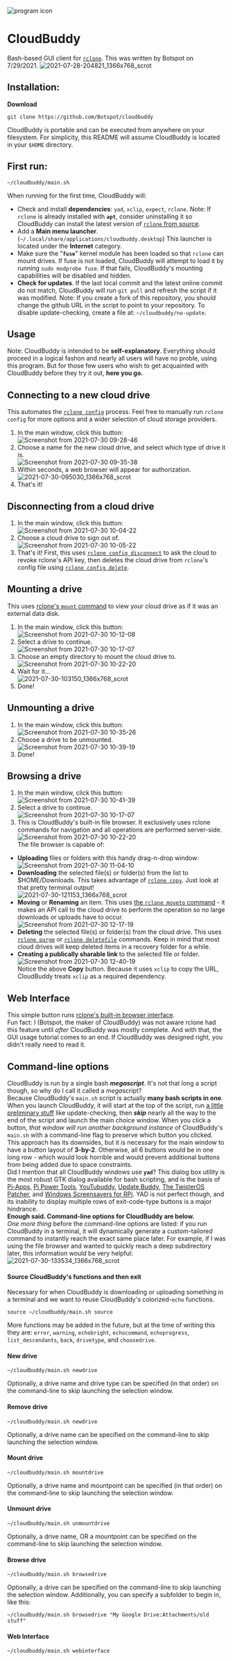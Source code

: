 ![program icon](https://raw.githubusercontent.com/Botspot/cloudbuddy/main/icons/cloud.png)
# CloudBuddy
Bash-based GUI client for [`rclone`](https://rclone.org/). This was written by Botspot on 7/29/2021.
![2021-07-28-204821_1366x768_scrot](https://user-images.githubusercontent.com/54716352/127436113-56ac9a1d-2bc5-4812-b927-82d16b80565d.png)

## Installation:
**Download**
```
git clone https://github.com/Botspot/cloudbuddy
```
CloudBuddy is portable and can be executed from anywhere on your filesystem. For simplicity, this README will assume CloudBuddy is located in your `$HOME` directory.
## First run:
```
~/cloudbuddy/main.sh
```
When running for the first time, CloudBuddy will:
- Check and install **dependencies**: `yad`, `xclip`, `expect`, `rclone`.  Note: If `rclone` is already installed with **`apt`**, consider uninstalling it so CloudBuddy can install the latest version of [`rclone` from source](https://rclone.org/downloads/).
- Add a **Main menu launcher**. (`~/.local/share/applications/cloudbuddy.desktop`) This launcher is located under the **Internet** category.
- Make sure the "**`fuse`**" kernel module has been loaded so that `rclone` can mount drives. If fuse is not loaded, CloudBuddy will attempt to load it by running `sudo modprobe fuse`. If that fails, CloudBuddy's mounting capabilities will be disabled and hidden.
- **Check for updates**. If the last local commit and the latest online commit do not match, CloudBuddy will run `git pull` and refresh the script if it was modified. Note: If you create a fork of this repository, you should change the github URL in the script to point to your repository. To disable update-checking, create a file at: `~/cloudbuddy/no-update`.

## Usage
Note: CloudBuddy is intended to be **self-explanatory**. Everything should proceed in a logical fashon and nearly all users will have no proble, using this program.
But for those few users who wish to get acquainted with CloudBuddy before they try it out, **here you go.**
## Connecting to a new cloud drive
This automates the [`rclone config`](https://rclone.org/commands/rclone_config/) process. Feel free to manually run `rclone config` for more options and a wider selection of cloud storage providers. 
1. In the main window, click this button:  
![Screenshot from 2021-07-30 09-28-46](https://user-images.githubusercontent.com/54716352/127683887-ddb82be7-6db6-4f73-a0f0-9bb9b27fff4b.png)
2. Choose a name for the new cloud drive, and select which type of drive it is.  
![Screenshot from 2021-07-30 09-35-38](https://user-images.githubusercontent.com/54716352/127683918-b338f9ba-9973-4636-9ac8-6c840c6894ac.png)
3. Within seconds, a web browser will appear for authorization.  
![2021-07-30-095030_1366x768_scrot](https://user-images.githubusercontent.com/54716352/127684335-7ab585ff-b2ff-45ea-9505-f64110e98a57.png)
4. That's it!
## Disconnecting from a cloud drive
1. In the main window, click this button:  
![Screenshot from 2021-07-30 10-04-22](https://user-images.githubusercontent.com/54716352/127684538-d8026d21-ce9f-43dd-b101-3cbe4e354e5d.png)
2. Choose a cloud drive to sign out of.  
![Screenshot from 2021-07-30 10-05-22](https://user-images.githubusercontent.com/54716352/127712410-aa9c1272-df5c-46c7-a787-3e3234a5c088.png)
3. That's it! First, this uses [`rclone config disconnect`](https://rclone.org/commands/rclone_config_disconnect/) to ask the cloud to revoke rclone's API key, then deletes the cloud drive from `rclone`'s config file using [`rclone config delete`](https://rclone.org/commands/rclone_config_delete/).
## Mounting a drive
This uses [rclone's `mount` command](https://rclone.org/commands/rclone_mount/) to view your cloud drive as if it was an external data disk.
1. In the main window, click this button:  
![Screenshot from 2021-07-30 10-12-08](https://user-images.githubusercontent.com/54716352/127685235-1efae846-d9ec-4203-b01b-f6e41b83791e.png)
2. Select a drive to continue.  
![Screenshot from 2021-07-30 10-17-07](https://user-images.githubusercontent.com/54716352/127712269-991703a1-d8f7-43d1-901d-d191f254cbd1.png)
3. Choose an empty directory to mount the cloud drive to.  
![Screenshot from 2021-07-30 10-22-20](https://user-images.githubusercontent.com/54716352/127685584-86ee15fc-6d2f-4d56-b43c-5d30ea9fb9d5.png)
4. Wait for it...  
![2021-07-30-103150_1366x768_scrot](https://user-images.githubusercontent.com/54716352/127685725-bfc3eb94-7236-41e5-aa22-4c8a262bfbbf.png)
5. Done!
## Unmounting a drive
1. In the main window, click this button:  
![Screenshot from 2021-07-30 10-35-26](https://user-images.githubusercontent.com/54716352/127685787-d97a4c2a-27e5-419e-ad43-2c1ae822fd62.png)
2. Choose a drive to be unmounted.  
![Screenshot from 2021-07-30 10-39-19](https://user-images.githubusercontent.com/54716352/127686225-93ad674d-478f-4fed-918d-3add6a0a1bdc.png)
3. Done!
## Browsing a drive
1. In the main window, click this button:  
![Screenshot from 2021-07-30 10-41-39](https://user-images.githubusercontent.com/54716352/127687406-6382a4e8-6658-467e-abb2-688068ef0727.png)
2. Select a drive to continue.  
![Screenshot from 2021-07-30 10-17-07](https://user-images.githubusercontent.com/54716352/127712269-991703a1-d8f7-43d1-901d-d191f254cbd1.png)
3. This is CloudBuddy's built-in file browser. It exclusively uses rclone commands for navigation and all operations are performed server-side.  
![Screenshot from 2021-07-30 10-22-20](https://user-images.githubusercontent.com/54716352/127685928-0b6f06e4-fad3-4b4d-8869-39678af793ea.png)  
The file browser is capable of:  
  - **Uploading** files or folders with this handy drag-n-drop window:  
  ![Screenshot from 2021-07-30 11-04-10](https://user-images.githubusercontent.com/54716352/127687058-53d6b01c-b84a-4055-9805-fe83df54ea42.png)
  - **Downloading** the selected file(s) or folder(s) from the list to $HOME/Downloads. This takes advantage of [`rclone copy`](https://rclone.org/commands/rclone_copy/). Just look at that pretty terminal output!  
  ![2021-07-30-121153_1366x768_scrot](https://user-images.githubusercontent.com/54716352/127688484-5a97dafc-7561-456b-a26a-ca0d5c2a9cd9.png)
  - **Moving** or **Renaming** an item. This uses [the `rclone moveto` command](https://rclone.org/commands/rclone_moveto/) - it makes an API call to the cloud drive to perform the operation so no large downloads or uploads have to occur.  
  ![Screenshot from 2021-07-30 12-17-19](https://user-images.githubusercontent.com/54716352/127690463-465ee964-08e4-427a-9798-61d3ce6fe069.png)
  - **Deleting** the selected file(s) or folder(s) from the cloud drive. This uses [`rclone purge`](https://rclone.org/commands/rclone_purge/) or [`rclone deletefile`](https://rclone.org/commands/rclone_deletefile/) commands. Keep in mind that most cloud drives will keep deleted items in a recovery folder for a while.  
  - **Creating a publically sharable link** to the selected file or folder.  
  ![Screenshot from 2021-07-30 12-40-19](https://user-images.githubusercontent.com/54716352/127691403-3da765ae-9fc1-47d2-bd49-3f32876986f6.png)  
  Notice the above **Copy** button. Because it uses `xclip` to copy the URL, CloudBuddy treats `xclip` as a required dependency.
## Web Interface
This simple button runs [rclone's built-in browser interface](https://rclone.org/gui/).  
Fun fact: I (Botspot, the maker of CloudBuddy) was not aware rclone had this feature until *after* CloudBuddy was mostly complete.
And with that, the GUI usage tutorial comes to an end. If CloudBuddy was designed right, you didn't really need to read it.

## Command-line options
CloudBuddy is run by a single bash ***megascript***. It's not that long a script though, so why do I call it called a *mega*script?  
Because CloudBuddy's `main.sh` script is actually **many bash scripts in one**.  
When you launch CloudBuddy, it will start at the top of the script, run [a little preliminary stuff](https://github.com/Botspot/cloudbuddy#first-run) like update-checking, then ***skip*** nearly all the way to the end of the script and launch the main choice window. When you click a button, *that window will run another background instance* of CloudBuddy's `main.sh` with a command-line flag to preserve which button you clicked.  
This approach has its downsides, but it is necessary for the main window to have a button layout of **3-by-2**. Otherwise, all 6 buttons would be in one long row - which would look horrible and would prevent additional buttons from being added due to space constraints.  
Did I mention that all CloudBuddy windows use **`yad`**? This dialog box utility is the most robust GTK dialog available for bash scripting, and is the basis of [Pi-Apps](https://github.com/Botspot/pi-apps), [Pi Power Tools](https://github.com/Botspot/Pi-Power-Tools), [YouTubuddy](https://github.com/Botspot/youtubuddy), [Update Buddy](https://github.com/Botspot/update-buddy), [The TwisterOS Patcher](https://github.com/Botspot/TwistUP), and [Windows Screensavers for RPi](https://github.com/Botspot/Screensavers). YAD is not perfect though, and its inability to display multiple rows of exit-code-type buttons is a major hindrance.  
**Enough said. Command-line options for CloudBuddy are below.**  
*One more thing* before the command-line options are listed: if you run CloudBuddy in a terminal, it will dynamically generate a custom-tailored command to instantly reach the exact same place later. For example, if I was using the file browser and wanted to quickly reach a deep subdirectory later, this information would be very helpful:  
![2021-07-30-133534_1366x768_scrot](https://user-images.githubusercontent.com/54716352/127697304-cdffa962-d336-4e66-9cc7-1bfdf5ae2d50.png)  
#### Source CloudBuddy's functions and then exit
Necessary for when CloudBuddy is downloading or uploading something in a terminal and we want to reuse CloudBuddy's colorized-`echo` functions.
```
source ~/cloudbuddy/main.sh source
```
More functions may be added in the future, but at the time of writing this they are: `error`, `warning`, `echobright`, `echocommand`, `echoprogress`, `list_descendants`, `back`, `drivetype`, and `choosedrive`.
#### New drive
```
~/cloudbuddy/main.sh newdrive
```
Optionally, a drive name and drive type can be specified (in that order) on the command-line to skip launching the selection window.
#### Remove drive
```
~/cloudbuddy/main.sh newdrive
```
Optionally, a drive name can be specified on the command-line to skip launching the selection window.
#### Mount drive
```
~/cloudbuddy/main.sh mountdrive
```
Optionally, a drive name and mountpoint can be specified (in that order) on the command-line to skip launching the selection window.
#### Unmount drive
```
~/cloudbuddy/main.sh unmountdrive
```
Optionally, a drive name, OR a mountpoint can be specified on the command-line to skip launching the selection window.
#### Browse drive
```
~/cloudbuddy/main.sh browsedrive
```
Optionally, a drive can be specified on the command-line to skip launching the selection window. Additionally, you can specify a subfolder to begin in, like this:
```
~/cloudbuddy/main.sh browsedrive "My Google Drive:Attachments/old stuff"
```
#### Web Interface
```
~/cloudbuddy/main.sh webinterface
```
